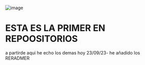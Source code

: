 ![image](https://github.com/DanteDeFlorencia77/c/assets/4090490/8c082703-cff3-43de-b849-b2964b30151d)

<h1>ESTA ES LA PRIMER EN REPOOSITORIOS</h1>
<p>a partirde aqui he echo los demas hoy 23/09/23- he añadido los RERADMER</p>


